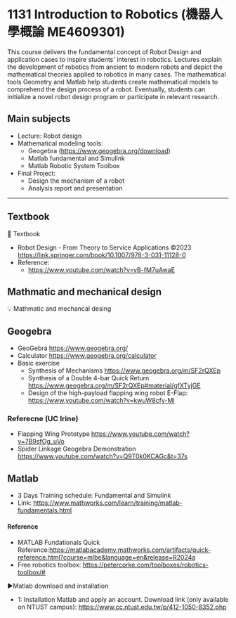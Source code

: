 # 1131 Introduction to Robotics (機器人學概論 ME4609301)
This course delivers the fundamental concept of Robot Design and application cases to inspire students' interest in robotics. Lectures explain the development of robotics from ancient to modern robots and depict the mathematical theories applied to robotics in many cases. The mathematical tools Geometry and Matlab help students create mathematical models to comprehend the design process of a robot. Eventually, students can initialize a novel robot design program or participate in relevant research.  
## Main subjects
- Lecture: Robot design
- Mathematical modeling tools: 
  - Geogebra (https://www.geogebra.org/download)
  - Matlab fundamental and Simulink
  - Matlab Robotic System Toolbox
- Final Project:
  - Design the mechanism of a robot
  - Analysis report and presentation
----------------------------------------------------------------------------------------------------------------------
## Textbook  
🔰 Textbook 
- Robot Design - From Theory to Service Applications ©2023 https://link.springer.com/book/10.1007/978-3-031-11128-0
- Reference:
  - https://www.youtube.com/watch?v=yB-fM7uAwaE
## Mathmatic and mechanical design   
💡 Mathmatic and mechancal desing
## Geogebra
- GeoGebra https://www.geogebra.org/
- Calculator https://www.geogebra.org/calculator
- Basic exercise 
  - Synthesis of Mechanisms https://www.geogebra.org/m/SF2rQXEp
  - Synthesis of a Double 4-bar Quick Return https://www.geogebra.org/m/SF2rQXEp#material/gfXTyjGE
  - Design of the high-payload flapping wing robot E-Flap: https://www.youtube.com/watch?v=kwuW8cfy-MI
### Referecne (UC Irine)
- Flapping Wing Prototype  https://www.youtube.com/watch?v=7B9sfOg_uVo
- Spider Linkage Geogebra Demonstration https://www.youtube.com/watch?v=Q9T0k0KCAGc&t=37s

## Matlab 
- 3 Days Training schedule: Fundamental and Simulink
- Link: https://www.mathworks.com/learn/training/matlab-fundamentals.html

#### Reference
- MATLAB Fundationals Quick Reference:https://matlabacademy.mathworks.com/artifacts/quick-reference.html?course=mlbe&language=en&release=R2024a
- Free robotics toolbox: https://petercorke.com/toolboxes/robotics-toolbox/#

▶️Matlab download and installation
- 1: Installation Matlab and apply an account. 
Download link (only available on NTUST campus): https://www.cc.ntust.edu.tw/p/412-1050-8352.php

